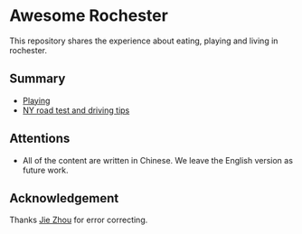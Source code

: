 # Awesome Rochester
This repository shares the experience about eating, playing and living in rochester. 

## Summary

- [Playing](https://github.com/jshi31/awesome-rochester/tree/master/playing)
- [NY road test and driving tips](https://github.com/jshi31/awesome-rochester/tree/master/driving)

## Attentions
- All of the content are written in Chinese. We leave the English version as future work.

## Acknowledgement
Thanks [Jie Zhou](https://www.cs.rochester.edu/u/jzhou41/) for error correcting.
